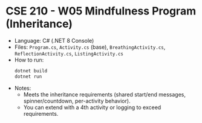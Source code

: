 # CSE 210 - W05 Mindfulness Program (Inheritance)

- Language: C# (.NET 8 Console)
- Files: `Program.cs`, `Activity.cs` (base), `BreathingActivity.cs`, `ReflectionActivity.cs`, `ListingActivity.cs`
- How to run:
  ```bash
  dotnet build
  dotnet run
  ```
- Notes:
  - Meets the inheritance requirements (shared start/end messages, spinner/countdown, per-activity behavior).
  - You can extend with a 4th activity or logging to exceed requirements.
